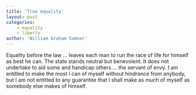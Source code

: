 ```yaml
---
title: 'True equality'
layout: post
categories:
    - equality
    - liberty
author: 'William Graham Sumner'
---
```


Equality before the law … leaves each man to run the race of life for himself as best he can. The state stands neutral but benevolent. It does not undertake to aid some and handicap others … the servant of envy. I am entitled to make the most I can of myself without hindrance from anybody, but I am not entitled to any guarantee that I shall make as much of myself as somebody else makes of himself.